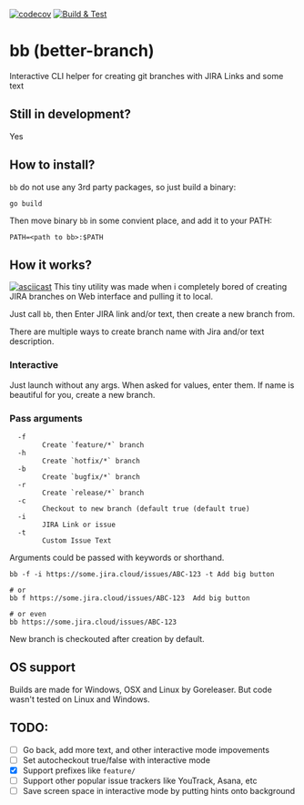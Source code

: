 [![codecov](https://codecov.io/gh/iamthen0ise/better-branch/branch/stable/graph/badge.svg?token=BTTO7509NG)](https://codecov.io/gh/iamthen0ise/better-branch)
[![Build & Test](https://github.com/iamthen0ise/better-branch/actions/workflows/test.yml/badge.svg)](https://github.com/iamthen0ise/better-branch/actions/workflows/test.yml)

# bb (better-branch)
Interactive CLI helper for creating git branches with JIRA Links and some text

## Still in development?
Yes

## How to install?
`bb` do not use any 3rd party packages, so just build a binary:
```shell
go build
```
Then move binary `bb` in some convient place, and add it to your PATH:
```shell
PATH=<path to bb>:$PATH
```

## How it works?
[![asciicast](https://asciinema.org/a/d4NPyH679pdgjJVfLQpV4SOf7.svg)](https://asciinema.org/a/d4NPyH679pdgjJVfLQpV4SOf7)
This tiny utility was made when i completely bored of creating JIRA branches on Web interface and pulling it to local.

Just call `bb`, then Enter JIRA link and/or text, then create a new branch from.

There are multiple ways to create branch name with Jira and/or text description.
### Interactive
Just launch without any args. When asked for values, enter them. If name is beautiful for you, create a new branch.

### Pass arguments
```shell
  -f 
        Create `feature/*` branch
  -h
        Create `hotfix/*` branch
  -b
        Create `bugfix/*` branch
  -r
        Create `release/*` branch
  -c
    	Checkout to new branch (default true (default true)
  -i
    	JIRA Link or issue
  -t
    	Custom Issue Text
```
Arguments could be passed with keywords or shorthand.

```shell
bb -f -i https://some.jira.cloud/issues/ABC-123 -t Add big button

# or
bb f https://some.jira.cloud/issues/ABC-123  Add big button

# or even
bb https://some.jira.cloud/issues/ABC-123
```

New branch is checkouted after creation by default.

## OS support
Builds are made for Windows, OSX and Linux by Goreleaser. But code wasn't tested on Linux and Windows.

## TODO:
- [ ] Go back, add more text, and other interactive mode impovements
- [ ] Set autocheckout true/false with interactive mode
- [x] Support prefixes like `feature/`
- [ ] Support other popular issue trackers like YouTrack, Asana, etc
- [ ] Save screen space in interactive mode by putting hints onto background
